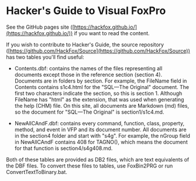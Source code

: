 # Hacker's Guide to Visual FoxPro

See the GitHub pages site ([https://hackfox.github.io/](https://hackfox.github.io/)) if you want to read the content.

If you wish to contribute to Hacker's Guide, the source repository ([https://github.com/HackFox/Source](https://github.com/HackFox/Source)) has two tables you'll find useful:

* Contents.dbf: contains the names of the files representing all documents except those in the reference section (section 4). Documents are in folders by section. For example, the FileName field in Contents contains s1c4.html for the "SQL—The Original" document. The first two characters indicate the section, so this is section 1. Although FileName has "html" as the extension, that was used when generating the help (CHM) file. On this site, all documents are Markdown (md) files, so the document for "SQL—The Original" is section1/s1c4.md.

* NewAllCAndF.dbf: contains every command, function, class, property, method, and event in VFP and its document number. All documents are in the section4 folder and start with "s4g". For example, the nGroup field in NewAllCAndF contains 408 for TAGNO(), which means the document for that function is section4/s4g408.md.

Both of these tables are provided as DB2 files, which are text equivalents of the DBF files. To convert these files to tables, use FoxBin2PRG or run ConvertTextToBinary.bat.